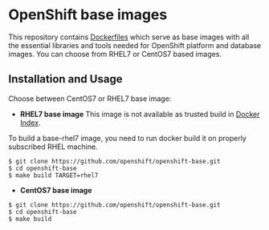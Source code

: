 OpenShift base images
========================================
This repository contains [Dockerfiles](https://github.com/openshift/openshift-base) 
which serve as base images with all the essential libraries and tools needed for OpenShift platform and database images. You can choose from RHEL7 or CentOS7 based images.


Installation and Usage
------------------------
Choose between CentOS7 or RHEL7 base image:
*  **RHEL7 base image**
This image is not available as trusted build in [Docker Index](https://index.docker.io).

To build a base-rhel7 image, you need to run docker build it on properly subscribed RHEL machine.

```
$ git clone https://github.com/openshift/openshift-base.git
$ cd openshift-base
$ make build TARGET=rhel7
```

*  **CentOS7 base image**

```
$ git clone https://github.com/openshift/openshift-base.git
$ cd openshift-base
$ make build
```